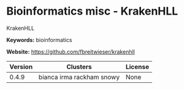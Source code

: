 # Bioinformatics misc - KrakenHLL

KrakenHLL

**Keywords:** bioinformatics

**Website:** <https://github.com/fbreitwieser/krakenhll>

| Version | Clusters | License |
| ------- | -------- | ------- |
| 0.4.9 | bianca irma rackham snowy | None |
